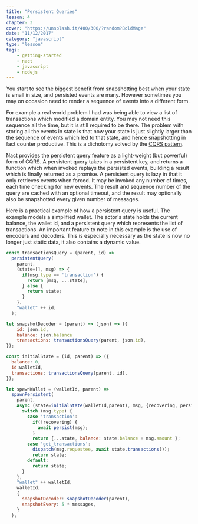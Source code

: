 ```yaml
---
title: "Persistent Queries"
lesson: 4
chapter: 3
cover: "https://unsplash.it/400/300/?random?BoldMage"
date: "11/12/2017"
category: "javascript"
type: "lesson"
tags:
    - getting-started
    - nact
    - javascript
    - nodejs
---
```

You start to see the biggest benefit from snapshotting best when your state is small in size, and persisted events are many. 
However sometimes you may on occasion need to render a sequence of events into a different form.

For example a real world problem I had was being able to view a list of transactions which modified a domain entity. You may not need this sequence all the time, but it is still required to be there. The problem with storing all the events in state is that now your state is just slightly larger than the sequence of events which led to that state, and hence snapshotting in fact counter productive. This is a dichotomy solved by the [CQRS pattern](https://martinfowler.com/bliki/CQRS.html). 

Nact provides the persistent query feature as a light-weight (but powerful) form of CQRS. A persistent query takes in a persistent key, and returns a function which when invoked replays the persisted events, building a result which is finally returned as a promise. A persistent query is lazy in that it only retrieves events when forced. It may be invoked any number of times, each time checking for new events. The result and sequence number of the query are cached with an optional timeout, and the result may optionally also be snapshotted every given number of messages. 

Here is a practical example of how a persistent query is useful. The example models a simplified wallet. The actor's state holds the current balance, the wallet id, and a persistent query which represents the list of transactions. An important feature to note in this example is the use of encoders and decoders. This is especially necessary as the state is now no longer just static data, it also contains a dynamic value. 

```javascript
const transactionsQuery = (parent, id) =>
  persistentQuery(    
    parent,
    (state=[], msg) => {
      if(msg.type == 'transaction') {
        return [msg, ...state];
      } else {
        return state;
      }          
    },
    "wallet" ++ id,
  );

let snapshotDecoder = (parent) => (json) => ({
    id: json.id,
    balance: json.balance
    transactions: transactionsQuery(parent, json.id),
});

const initialState = (id, parent) => ({  
  balance: 0,
  id:walletId,
  transactions: transactionsQuery(parent, id),    
});

let spawnWallet = (walletId, parent) =>
  spawnPersistent(
    parent,        
    async (state=initialState(walletId,parent), msg, {recovering, persist}) => {
      switch (msg.type) {
        case 'transaction':          
          if(!recovering) {
            await persist(msg);
          }
          return {...state, balance: state.balance + msg.amount };
        case 'get_transactions':                    
          dispatch(msg.requestee, await state.transactions());
          return state;
        default: 
          return state;
      }
    },
    "wallet" ++ walletId,
    walletId,
    {
      snapshotDecoder: snapshotDecoder(parent),        
      snapshotEvery: 5 * messages,
    }    
  );
```

